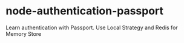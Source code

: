 # node-authentication-passport
Learn authentication with Passport. Use Local Strategy and Redis for Memory Store
